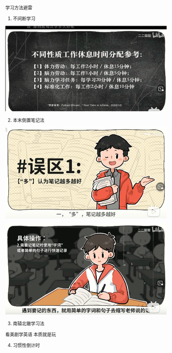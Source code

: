 学习方法避雷

1.   不间断学习

![image-20220218221318150](2022-02-18_星期五-photo/image-20220218221318150.png)



2.   本末倒置笔记法

![image-20220218221415411](2022-02-18_星期五-photo/image-20220218221415411.png)



![image-20220218221756666](2022-02-18_星期五-photo/image-20220218221756666.png)





3.   南辕北辙学习法



看美剧学英语 本质就是玩





4.   习惯性倒计时